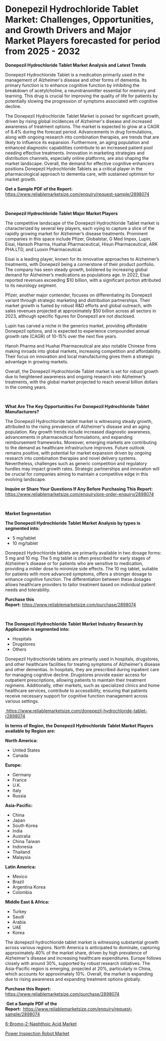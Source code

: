 <p><h1>Donepezil Hydrochloride Tablet Market: Challenges, Opportunities, and Growth Drivers and Major Market Players forecasted for period from 2025 - 2032</h1></p><p><strong>Donepezil Hydrochloride Tablet Market Analysis and Latest Trends</strong></p>
<p><p>Donepezil Hydrochloride Tablet is a medication primarily used in the management of Alzheimer's disease and other forms of dementia. Its primary function is to enhance cognitive function by inhibiting the breakdown of acetylcholine, a neurotransmitter essential for memory and learning. This drug is crucial for improving the quality of life for patients by potentially slowing the progression of symptoms associated with cognitive decline.</p><p>The Donepezil Hydrochloride Tablet Market is poised for significant growth, driven by rising global incidences of Alzheimer's disease and increased awareness of treatment options. The market is expected to grow at a CAGR of 8.4% during the forecast period. Advancements in drug formulations, along with ongoing research into combination therapies, are trends that are likely to influence its expansion. Furthermore, an aging population and enhanced diagnostic capabilities contribute to an increased patient pool needing effective treatments. Innovation in marketing strategies and distribution channels, especially online platforms, are also shaping the market landscape. Overall, the demand for effective cognitive enhancers positions Donepezil Hydrochloride Tablets as a critical player in the pharmacological approach to dementia care, with sustained optimism for market growth.</p></p>
<p><strong>Get a Sample PDF of the Report:&nbsp;</strong> <a href="https://www.reliablemarketsize.com/enquiry/request-sample/2898074?utm_campaign=1836&utm_medium=2&utm_source=Github&utm_content=ia&utm_term=15032025&utm_id=donepezil-hydrochloride-tablet">https://www.reliablemarketsize.com/enquiry/request-sample/2898074</a></p>
<p>&nbsp;</p>
<p><strong>Donepezil Hydrochloride Tablet Major Market Players</strong></p>
<p><p>The competitive landscape of the Donepezil Hydrochloride Tablet market is characterized by several key players, each vying to capture a slice of the rapidly growing market for Alzheimer’s disease treatments. Prominent companies in this space include Pfizer, Globalstar, G Med Impex, Lupin, Eisai, Hansoh Pharma, Huahai Pharmaceutical, Hisun Pharmaceutical, ARK PHA.LTD, and Luoxin Pharmaceutical.</p><p>Eisai is a leading player, known for its innovative approaches to Alzheimer’s treatments, with Donepezil being a cornerstone of their product portfolio. The company has seen steady growth, bolstered by increasing global demand for Alzheimer’s medications as populations age. In 2022, Eisai reported revenues exceeding $10 billion, with a significant portion attributed to its neurology segment.</p><p>Pfizer, another major contender, focuses on differentiating its Donepezil variant through strategic marketing and distribution partnerships. Their market growth is fueled by robust R&D efforts and global outreach, with sales revenues projected at approximately $50 billion across all sectors in 2023, although specific figures for Donepezil are not disclosed.</p><p>Lupin has carved a niche in the generics market, providing affordable Donepezil options, and is expected to experience compounded annual growth rate (CAGR) of 10-15% over the next five years.</p><p>Hanoh Pharma and Huahai Pharmaceutical are also notable Chinese firms making inroads into global markets, increasing competition and affordability. Their focus on innovation and local manufacturing gives them a strategic advantage in growing markets.</p><p>Overall, the Donepezil Hydrochloride Tablet market is set for robust growth due to heightened awareness and ongoing research into Alzheimer’s treatments, with the global market projected to reach several billion dollars in the coming years.</p></p>
<p>&nbsp;</p>
<p><strong>What Are The Key Opportunities For Donepezil Hydrochloride Tablet Manufacturers?</strong></p>
<p><p>The Donepezil Hydrochloride tablet market is witnessing steady growth, attributed to the rising prevalence of Alzheimer's disease and an aging population. Key growth trends include increased diagnostic awareness, advancements in pharmaceutical formulations, and expanding reimbursement frameworks. Moreover, emerging markets are contributing to the demand as healthcare infrastructure improves. Future outlook remains positive, with potential for market expansion driven by ongoing research into combination therapies and novel delivery systems. Nevertheless, challenges such as generic competition and regulatory hurdles may impact growth rates. Strategic partnerships and innovation will be crucial for companies aiming to maintain a competitive edge in this evolving landscape.</p></p>
<p><strong>Inquire or Share Your Questions If Any Before Purchasing This Report:</strong> <a href="https://www.reliablemarketsize.com/enquiry/pre-order-enquiry/2898074?utm_campaign=1836&utm_medium=2&utm_source=Github&utm_content=ia&utm_term=15032025&utm_id=donepezil-hydrochloride-tablet">https://www.reliablemarketsize.com/enquiry/pre-order-enquiry/2898074</a></p>
<p>&nbsp;</p>
<p><strong>Market Segmentation</strong></p>
<p><strong>The Donepezil Hydrochloride Tablet Market Analysis by types is segmented into:</strong></p>
<p><ul><li>5 mg/tablet</li><li>10 mg/tablet</li></ul></p>
<p><p>Donepezil Hydrochloride tablets are primarily available in two dosage forms: 5 mg and 10 mg. The 5 mg tablet is often prescribed for early stages of Alzheimer’s disease or for patients who are sensitive to medication, providing a milder dose to minimize side effects. The 10 mg tablet, suitable for patients with more advanced symptoms, offers a stronger dosage to enhance cognitive function. The differentiation between these dosages allows healthcare providers to tailor treatment based on individual patient needs and tolerability.</p></p>
<p><strong>Purchase this Report:&nbsp;</strong><a href="https://www.reliablemarketsize.com/purchase/2898074?utm_campaign=1836&utm_medium=2&utm_source=Github&utm_content=ia&utm_term=15032025&utm_id=donepezil-hydrochloride-tablet">https://www.reliablemarketsize.com/purchase/2898074</a></p>
<p>&nbsp;</p>
<p><strong>The Donepezil Hydrochloride Tablet Market Industry Research by Application is segmented into:</strong></p>
<p><ul><li>Hospitals</li><li>Drugstores</li><li>Others</li></ul></p>
<p><p>Donepezil Hydrochloride tablets are primarily used in hospitals, drugstores, and other healthcare facilities for treating symptoms of Alzheimer's disease and other dementias. In hospitals, they are prescribed during inpatient care for managing cognitive decline. Drugstores provide easier access for outpatient prescriptions, allowing patients to maintain their treatment regimens. Additionally, other markets, such as specialized clinics and home healthcare services, contribute to accessibility, ensuring that patients receive necessary support for cognitive function management across various settings.</p></p>
<p><a href="https://www.reliablemarketsize.com/donepezil-hydrochloride-tablet-r2898074?utm_campaign=1836&utm_medium=2&utm_source=Github&utm_content=ia&utm_term=15032025&utm_id=donepezil-hydrochloride-tablet">&nbsp;https://www.reliablemarketsize.com/donepezil-hydrochloride-tablet-r2898074</a></p>
<p><strong>In terms of Region, the Donepezil Hydrochloride Tablet Market Players available by Region are:</strong></p>
<p>
    <p> <strong> North America: </strong>
        <ul>
            <li>United States</li>
            <li>Canada</li>
        </ul>
        </p> 
    <p> <strong> Europe: </strong>
        <ul>
            <li>Germany</li>
            <li>France</li>
            <li>U.K.</li>
            <li>Italy</li>
            <li>Russia</li>
        </ul>
        </p> 
    <p> <strong> Asia-Pacific: </strong>
        <ul>
            <li>China</li>
            <li>Japan</li>
            <li>South Korea</li>
            <li>India</li>
            <li>Australia</li>
            <li>China Taiwan</li>
            <li>Indonesia</li>
            <li>Thailand</li>
            <li>Malaysia</li>
        </ul>
        </p> 
    <p> <strong> Latin America: </strong>
        <ul>
            <li>Mexico</li>
            <li>Brazil</li>
            <li>Argentina Korea</li>
            <li>Colombia</li>
        </ul>
        </p> 
    <p> <strong> Middle East & Africa: </strong>
        <ul>
            <li>Turkey</li>
            <li>Saudi</li>
            <li>Arabia</li>
            <li>UAE</li>
            <li>Korea</li>
        </ul>
    </p>
    </p>
<p><p>The donepezil hydrochloride tablet market is witnessing substantial growth across various regions. North America is anticipated to dominate, capturing approximately 40% of the market share, driven by high prevalence of Alzheimer's disease and increasing healthcare expenditures. Europe follows closely with around 30%, supported by robust research initiatives. The Asia-Pacific region is emerging, projected at 20%, particularly in China, which accounts for approximately 10%. Overall, the market is expanding due to rising awareness and expanding treatment options globally.</p></p>
<p><strong>Purchase this Report: </strong><a href="https://www.reliablemarketsize.com/purchase/2898074?utm_campaign=1836&utm_medium=2&utm_source=Github&utm_content=ia&utm_term=15032025&utm_id=donepezil-hydrochloride-tablet">https://www.reliablemarketsize.com/purchase/2898074</a></p>
<p>&nbsp;<strong>Get a Sample PDF of the Report:&nbsp;&nbsp;</strong><a href="https://www.reliablemarketsize.com/enquiry/request-sample/2898074?utm_campaign=1836&utm_medium=2&utm_source=Github&utm_content=ia&utm_term=15032025&utm_id=donepezil-hydrochloride-tablet">https://www.reliablemarketsize.com/enquiry/request-sample/2898074</a></p>
<p><strong></strong></p>
<p><p><a href="https://github.com/guneycigdem35/Market-Research-Report-List-5/blob/main/6-bromo-2-naphthoic-acid-market.md?utm_campaign=1836&utm_medium=2&utm_source=Github&utm_content=ia&utm_term=15032025&utm_id=donepezil-hydrochloride-tablet">6-Bromo-2-Naphthoic Acid Market</a></p><p><a href="https://github.com/mabutironaldo/Market-Research-Report-List-7/blob/main/power-inspection-robot-market.md?utm_campaign=1836&utm_medium=2&utm_source=Github&utm_content=ia&utm_term=15032025&utm_id=donepezil-hydrochloride-tablet">Power Inspection Robot Market</a></p></p>